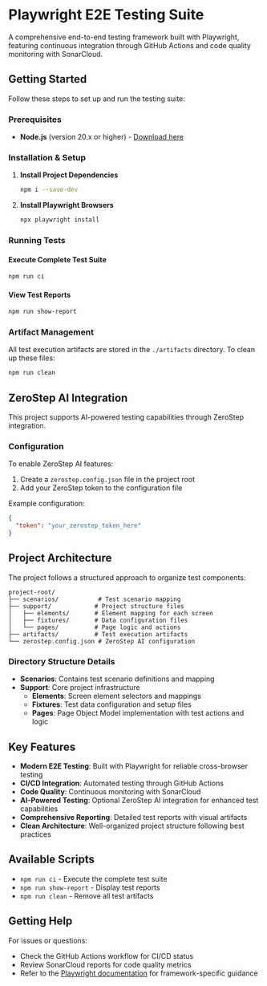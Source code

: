 # Playwright E2E Testing Suite

A comprehensive end-to-end testing framework built with Playwright, featuring continuous integration through GitHub Actions and code quality monitoring with SonarCloud.

## Getting Started

Follow these steps to set up and run the testing suite:

### Prerequisites

- **Node.js** (version 20.x or higher) - [Download here](https://nodejs.org/)

### Installation & Setup

1. **Install Project Dependencies**
   ```bash
   npm i --save-dev
   ```

2. **Install Playwright Browsers**
   ```bash
   npx playwright install
   ```

### Running Tests

#### Execute Complete Test Suite
```bash
npm run ci
```

#### View Test Reports
```bash
npm run show-report
```

### Artifact Management

All test execution artifacts are stored in the `./artifacts` directory. To clean up these files:

```bash
npm run clean
```

## ZeroStep AI Integration

This project supports AI-powered testing capabilities through ZeroStep integration.

### Configuration

To enable ZeroStep AI features:

1. Create a `zerostep.config.json` file in the project root
2. Add your ZeroStep token to the configuration file

Example configuration:
```json
{
  "token": "your_zerostep_token_here"
}
```

## Project Architecture

The project follows a structured approach to organize test components:

```
project-root/
├── scenarios/           # Test scenario mapping
├── support/            # Project structure files
│   ├── elements/       # Element mapping for each screen
│   ├── fixtures/       # Data configuration files
│   └── pages/          # Page logic and actions
├── artifacts/          # Test execution artifacts
└── zerostep.config.json # ZeroStep AI configuration
```

### Directory Structure Details

- **Scenarios**: Contains test scenario definitions and mapping
- **Support**: Core project infrastructure
  - **Elements**: Screen element selectors and mappings
  - **Fixtures**: Test data configuration and setup files
  - **Pages**: Page Object Model implementation with test actions and logic

## Key Features

- **Modern E2E Testing**: Built with Playwright for reliable cross-browser testing
- **CI/CD Integration**: Automated testing through GitHub Actions
- **Code Quality**: Continuous monitoring with SonarCloud
- **AI-Powered Testing**: Optional ZeroStep AI integration for enhanced test capabilities
- **Comprehensive Reporting**: Detailed test reports with visual artifacts
- **Clean Architecture**: Well-organized project structure following best practices

## Available Scripts

- `npm run ci` - Execute the complete test suite
- `npm run show-report` - Display test reports
- `npm run clean` - Remove all test artifacts

## Getting Help

For issues or questions:
- Check the GitHub Actions workflow for CI/CD status
- Review SonarCloud reports for code quality metrics
- Refer to the [Playwright documentation](https://playwright.dev/) for framework-specific guidance